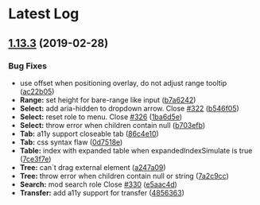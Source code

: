 # Latest Log

## [1.13.3](https://github.com/alibaba-fusion/next/compare/1.13.2...1.13.3) (2019-02-28)


### Bug Fixes

* use offset when positioning overlay, do not adjust range tooltip ([ac22b05](https://github.com/alibaba-fusion/next/commit/ac22b05))
* **Range:** set height for bare-range like input ([b7a6242](https://github.com/alibaba-fusion/next/commit/b7a6242))
* **Select:** add aria-hidden to dropdown arrow. Close [#322](https://github.com/alibaba-fusion/next/issues/322) ([b546f05](https://github.com/alibaba-fusion/next/commit/b546f05))
* **Select:** reset role to menu. Close [#326](https://github.com/alibaba-fusion/next/issues/326) ([1ba6d5e](https://github.com/alibaba-fusion/next/commit/1ba6d5e))
* **Select:** throw error when children contain null ([b703efb](https://github.com/alibaba-fusion/next/commit/b703efb))
* **Tab:** a11y support closeable tab ([86c4e10](https://github.com/alibaba-fusion/next/commit/86c4e10))
* **Tab:** css syntax flaw ([0d7518e](https://github.com/alibaba-fusion/next/commit/0d7518e))
* **Table:** index with expanded table when expandedIndexSimulate is true ([7ce3f7e](https://github.com/alibaba-fusion/next/commit/7ce3f7e))
* **Tree:** can`t drag external element ([a247a09](https://github.com/alibaba-fusion/next/commit/a247a09))
* **Tree:** throw error when children contain null or string ([7a2c9cc](https://github.com/alibaba-fusion/next/commit/7a2c9cc))
* **Search:** mod search role Close [#330](https://github.com/alibaba-fusion/next/issues/330) ([e5aac4d](https://github.com/alibaba-fusion/next/commit/e5aac4d))
* **Transfer:** add a11y support for transfer ([4856363](https://github.com/alibaba-fusion/next/commit/4856363))


